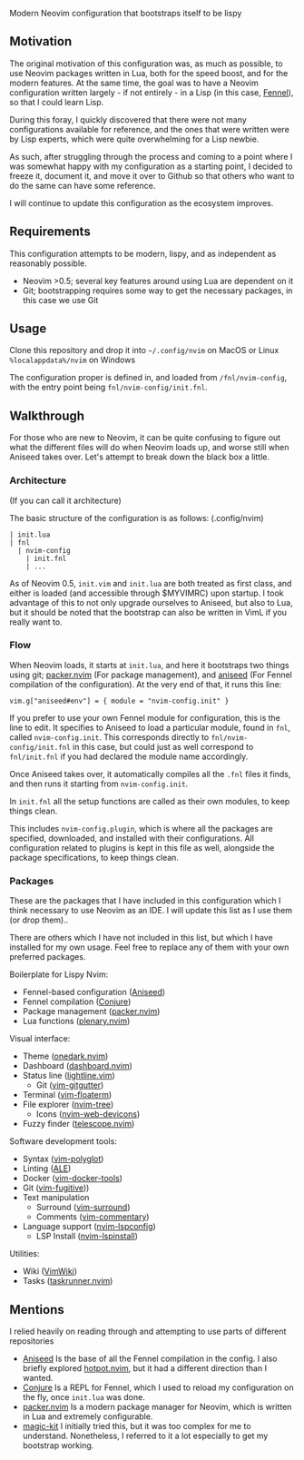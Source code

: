 Modern Neovim configuration that bootstraps itself to be lispy

## Motivation
The original motivation of this configuration was, as much as possible, to use Neovim packages written in Lua, both for the speed boost, and for the modern features. At the same time, the goal was to have a Neovim configuration written largely - if not entirely - in a Lisp (in this case, [Fennel](https://fennel-lang.org)), so that I could learn Lisp. 

During this foray, I quickly discovered that there were not many configurations available for reference, and the ones that were written were by Lisp experts, which were quite overwhelming for a Lisp newbie. 

As such, after struggling through the process and coming to a point where I was somewhat happy with my configuration as a starting point, I decided to freeze it, document it, and move it over to Github so that others who want to do the same can have some reference. 

I will continue to update this configuration as the ecosystem improves. 

## Requirements
This configuration attempts to be modern, lispy, and as independent as reasonably possible. 
- Neovim >0.5; several key features around using Lua are dependent on it
- Git; bootstrapping requires some way to get the necessary packages, in this case we use Git

## Usage
Clone this repository and drop it into
`~/.config/nvim` on MacOS or Linux
`%localappdata%/nvim` on Windows

The configuration proper is defined in, and loaded from `/fnl/nvim-config`, with the entry point being `fnl/nvim-config/init.fnl`.

## Walkthrough

For those who are new to Neovim, it can be quite confusing to figure out what the different files will do when Neovim loads up, and worse still when Aniseed takes over. Let's attempt to break down the black box a little. 

### Architecture
(If you can call it architecture) 

The basic structure of the configuration is as follows:
(.config/nvim)
```
| init.lua
| fnl
  | nvim-config
    | init.fnl
    | ...
```

As of Neovim 0.5, `init.vim` and `init.lua` are both treated as first class, and either is loaded (and accessible through $MYVIMRC) upon startup. I took advantage of this to not only upgrade ourselves to Aniseed, but also to Lua, but it should be noted that the bootstrap can also be written in VimL if you really want to. 

### Flow
When Neovim loads, it starts at `init.lua`, and here it bootstraps two things using git; [packer.nvim](https://github.com/wbthomason/packer.nvim) (For package management), and [aniseed](https://github.com/Olical/aniseed) (For Fennel compilation of the configuration). At the very end of that, it runs this line:

```
vim.g["aniseed#env"] = { module = "nvim-config.init" }
```

If you prefer to use your own Fennel module for configuration, this is the line to edit. It specifies to Aniseed to load a particular module, found in `fnl`, called `nvim-config.init`. This corresponds directly to `fnl/nvim-config/init.fnl` in this case, but could just as well correspond to `fnl/init.fnl` if you had declared the module name accordingly. 

Once Aniseed takes over, it automatically compiles all the `.fnl` files it finds, and then runs it starting from `nvim-config.init`. 

In `init.fnl` all the setup functions are called as their own modules, to keep things clean. 

This includes `nvim-config.plugin`, which is where all the packages are specified, downloaded, and installed with their configurations. All configuration related to plugins is kept in this file as well, alongside the package specifications, to keep things clean. 

### Packages
These are the packages that I have included in this configuration which I think necessary to use Neovim as an IDE. I will update this list as I use them (or drop them)..

There are others which I have not included in this list, but which I have installed for my own usage. Feel free to replace any of them with your own preferred packages.

Boilerplate for Lispy Nvim:
- Fennel-based configuration ([Aniseed](https://github.com/Olical/aniseed))
- Fennel compilation ([Conjure](https://github.com/Olical/conjure))
- Package management ([packer.nvim](https://github.com/wbthomason/packer.nvim))
- Lua functions ([plenary.nvim](https://github.com/nvim-lua/plenary.nvim))

Visual interface:
- Theme ([onedark.nvim](https://github.com/navarasu/onedark.nvim))
- Dashboard ([dashboard.nvim](https://github.com/glepnir/dashboard-nvim))
- Status line ([lightline.vim](https://github.com/itchyny/lightline.vim))
  - Git ([vim-gitgutter](https://github.com/airblade/vim-gitgutter))
- Terminal ([vim-floaterm](https://github.com/voldikss/vim-floaterm))
- File explorer ([nvim-tree](https://github.com/kyazdani42/nvim-tree.lua))
  - Icons ([nvim-web-devicons](https://github.com/kyazdani42/nvim-web-devicons))
- Fuzzy finder ([telescope.nvim](https://github.com/nvim-telescope/telescope.nvim))

Software development tools:
- Syntax ([vim-polyglot](https://github.com/sheerun/vim-polyglot))
- Linting ([ALE](https://github.com/dense-analysis/ale))
- Docker ([vim-docker-tools](https://github.com/kkvh/vim-docker-tools))
- Git ([vim-fugitive](https://github.com/tpope/vim-fugitive)))
- Text manipulation
  - Surround ([vim-surround](https://github.com/tpope/vim-surround))
  - Comments ([vim-commentary](https://github.com/tpope/vim-commentary))
- Language support ([nvim-lspconfig](https://github.com/neovim/nvim-lspconfig))
  - LSP Install ([nvim-lspinstall](https://github.com/kabouzeid/nvim-lspinstall))

Utilities:
- Wiki ([VimWiki](https://github.com/vimwiki/vimwiki))
- Tasks ([taskrunner.nvim](https://github.com/dylanaraps/taskrunner.nvim))

## Mentions
I relied heavily on reading through and attempting to use parts of different repositories

- [Aniseed](https://github.com/Olical/aniseed) Is the base of all the Fennel compilation in the config. I also briefly explored [hotpot.nvim](https://github.com/rktjmp/hotpot.nvim), but it had a different direction than I wanted. 
- [Conjure](https://github.com/Olical/conjure) Is a REPL for Fennel, which I used to reload my configuration on the fly, once `init.lua` was done.
- [packer.nvim](https://github.com/wbthomason/packer.nvim) Is a modern package manager for Neovim, which is written in Lua and extremely configurable. 
- [magic-kit](https://github.com/Olical/magic-kit) I initially tried this, but it was too complex for me to understand. Nonetheless, I referred to it a lot especially to get my bootstrap working.
